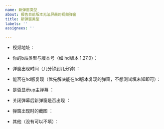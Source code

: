 ```yaml
---
name: 新弹窗类型
about: 报告目前版本无法屏蔽的视频弹窗
title: 新弹窗类型
labels: ''
assignees: ''

---
```


- 视频地址：

- 你的b站类型与版本号（如 hd版本 1.27.0）：

- 弹窗出现时间（几分钟到几分钟）：

- 能否在hd版复现（优先解决能在hd版本复现的弹窗，不想测试填未知即可）：

- 是否显示up主弹幕 ：

- 关闭弹幕后新弹窗是否出现 ：

- 弹窗出现时的截图 ：

- 其他（没有可以不填）：
